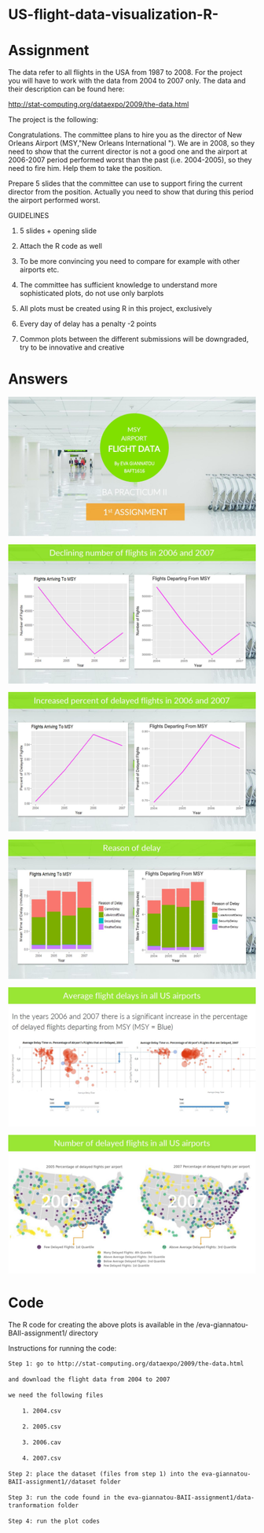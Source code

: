 # US-flight-data-visualization-R-

# Assignment 
The data refer to all flights in the USA from 1987 to 2008.
For the project you will have to work with the data from 2004 to
2007 only.
The data and their description can be found here:

http://stat-computing.org/dataexpo/2009/the-data.html

The project is the following:

Congratulations. The committee plans to hire you as the director of
New Orleans Airport (MSY,"New Orleans International "). We are in 2008, so they need to show that the
current director is not a good one and the airport at 2006-2007 period performed worst than the past (i.e. 2004-2005),
so they need to fire him. Help them to take the position.

Prepare 5 slides  that the committee can use to  support firing the current director from the position. Actually you need to show that during this  period  the airport performed worst.

GUIDELINES

1. 5 slides + opening slide

2. Attach the R code as well

3. To be more convincing you need to compare for example with other airports etc.

4. The committee  has sufficient knowledge to understand more sophisticated plots, do not use only barplots

5. All plots must be created using R in this project, exclusively

6. Every day of delay has  a penalty -2 points

7. Common plots between the  different submissions will be downgraded, try to be innovative and creative

# Answers
![alt text](https://github.com/evagian/US-flight-data-visualization-R-/blob/master/eva-giannatou-BAII-assignment1/selected-plots/1.JPG)

![alt text](https://github.com/evagian/US-flight-data-visualization-R-/blob/master/eva-giannatou-BAII-assignment1/selected-plots/2.JPG)

![alt text](https://github.com/evagian/US-flight-data-visualization-R-/blob/master/eva-giannatou-BAII-assignment1/selected-plots/3.JPG)

![alt text](https://github.com/evagian/US-flight-data-visualization-R-/blob/master/eva-giannatou-BAII-assignment1/selected-plots/4.JPG)

![alt text](https://github.com/evagian/US-flight-data-visualization-R-/blob/master/eva-giannatou-BAII-assignment1/selected-plots/5.JPG)

![alt text](https://github.com/evagian/US-flight-data-visualization-R-/blob/master/eva-giannatou-BAII-assignment1/selected-plots/6.JPG)

# Code
The R code for creating the above plots is available in the /eva-giannatou-BAII-assignment1/ directory

Instructions for running the code:

	Step 1: go to http://stat-computing.org/dataexpo/2009/the-data.html

	and download the flight data from 2004 to 2007

	we need the following files

		1. 2004.csv

		2. 2005.csv

		3. 2006.cav

		4. 2007.csv

	Step 2: place the dataset (files from step 1) into the eva-giannatou-BAII-assignment1//dataset folder
	
	Step 3: run the code found in the eva-giannatou-BAII-assignment1/data-tranformation folder 
	
	Step 4: run the plot codes
